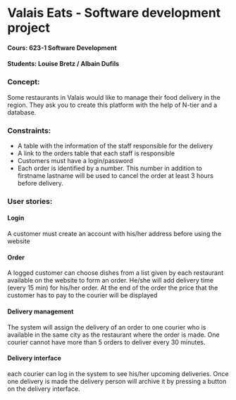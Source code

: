 # Valais Eats - Software development project
#### Cours: 623-1 Software Development
#### Students: Louise Bretz / Albain Dufils

### Concept:
Some restaurants in Valais would like to manage their food delivery in the region. They ask you to create this platform with the help of N-tier and a database. 
### Constraints:
* A table with the information of the staff responsible for the delivery
* A link to the orders table that each staff is responsible
* Customers must have a login/password
* Each order is identified by a number. This number in addition to firstname lastname will be used to cancel the order at least 3 hours before delivery.

### User stories:
#### Login
A customer must create an account with his/her address before using the website
#### Order
A logged customer can choose dishes from a list given by each restaurant available on the website to form an order. He/she will add delivery time (every 15 min) for his/her order. At the end of the order the price that the customer has to pay to the courier will be displayed
#### Delivery management
The system will assign the delivery of an order to one courier who is available in the same city as the restaurant where the order is made. One courier cannot have more than 5 orders to deliver every 30 minutes.
#### Delivery interface
each courier can log in the system to see his/her upcoming deliveries. Once one delivery is made the delivery person will archive it by pressing a button on the delivery interface.
